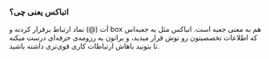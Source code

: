 
### اتباکس یعنی چی؟ ###
اَت (@) نماد ارتباط برقرار کردنه و box هم به معنی جعبه است. اتباکس مثل یه جعبه‌اس که اطلاعات تخصصیتون رو توش قرار میدید، و براتون یه رزومه‌ی حرفه‌ای درست میکنه تا بتونید باهاش ارتباطات کاری قوی‌تری داشته باشید.
